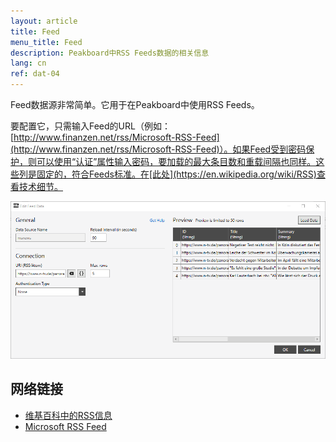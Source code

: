 ```yaml
---
layout: article
title: Feed
menu_title: Feed
description: Peakboard中RSS Feeds数据的相关信息
lang: cn
ref: dat-04
---
```

Feed数据源非常简单。它用于在Peakboard中使用RSS Feeds。

要配置它，只需输入Feed的URL（例如：[http://www.finanzen.net/rss/Microsoft-RSS-Feed](http://www.finanzen.net/rss/Microsoft-RSS-Feed)）。如果Feed受到密码保护，则可以使用“认证”属性输入密码，要加载的最大条目数和重载间隔也同样。这些列是固定的，符合Feeds标准。在[此处](https://en.wikipedia.org/wiki/RSS)查看技术细节。

 ![Add Data Dialog](/assets/images/data-sources/feed/feed-add-data-dialog.png)


## 网络链接

 - [维基百科中的RSS信息](https://en.wikipedia.org/wiki/RSS)
 - [Microsoft RSS Feed](http://www.finanzen.net/rss/Microsoft-RSS-Feed)
